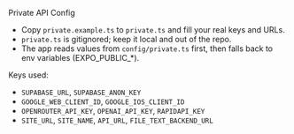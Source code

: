 Private API Config

- Copy `private.example.ts` to `private.ts` and fill your real keys and URLs.
- `private.ts` is gitignored; keep it local and out of the repo.
- The app reads values from `config/private.ts` first, then falls back to env variables (EXPO_PUBLIC_*).

Keys used:
- `SUPABASE_URL`, `SUPABASE_ANON_KEY`
- `GOOGLE_WEB_CLIENT_ID`, `GOOGLE_IOS_CLIENT_ID`
- `OPENROUTER_API_KEY`, `OPENAI_API_KEY`, `RAPIDAPI_KEY`
- `SITE_URL`, `SITE_NAME`, `API_URL`, `FILE_TEXT_BACKEND_URL`

